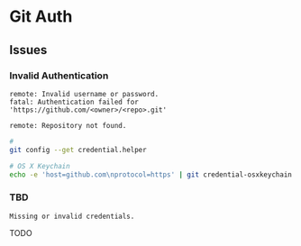 # Git Auth

## Issues

### Invalid Authentication

```log
remote: Invalid username or password.
fatal: Authentication failed for 'https://github.com/<owner>/<repo>.git'
```

```log
remote: Repository not found.
```

```sh
#
git config --get credential.helper

# OS X Keychain
echo -e 'host=github.com\nprotocol=https' | git credential-osxkeychain erase
```

### TBD

```log
Missing or invalid credentials.
```

TODO

<!--
git commit --author="Nome do Autor <email@example.com>" -m "Mensagem do commit"
-->

<!--
git shortlog -sne

git commit --amend --author="Novo Autor <email@example.com>"
-->
